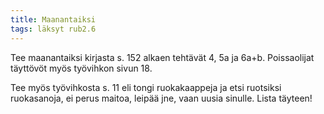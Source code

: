 ```yaml
---
title: Maanantaiksi
tags: läksyt rub2.6
---
```


Tee maanantaiksi kirjasta s. 152 alkaen tehtävät 4, 5a ja 6a+b. Poissaolijat täyttövöt myös työvihkon sivun 18.

Tee myös työvihkosta s. 11 eli tongi ruokakaappeja ja etsi ruotsiksi ruokasanoja, ei perus maitoa, leipää jne, vaan uusia sinulle. Lista täyteen!
